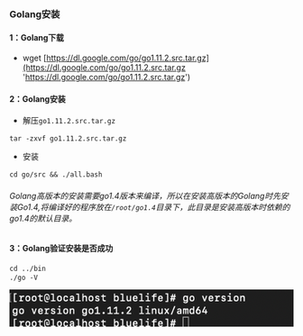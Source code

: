### Golang安装

#### 1：Golang下载

* wget [https://dl.google.com/go/go1.11.2.src.tar.gz](https://dl.google.com/go/go1.11.2.src.tar.gz 'https://dl.google.com/go/go1.11.2.src.tar.gz')

#### 2：Golang安装

* 解压```go1.11.2.src.tar.gz```

```
tar -zxvf go1.11.2.src.tar.gz
```

* 安装

```
cd go/src && ./all.bash
```

###### Golang高版本的安装需要go1.4版本来编译，所以在安装高版本的Golang时先安装Go1.4,将编译好的程序放在```/root/go1.4```目录下，此目录是安装高版本时依赖的go1.4的默认目录。

#### 3：Golang验证安装是否成功

```
cd ../bin
./go -V
```
![../../assets/images/QQ20181205-230119@2x.png](../../assets/images/QQ20181205-230119@2x.png)